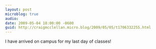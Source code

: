 ```yaml
---
layout: post
microblog: true
audio: 
date: 2009-05-04 18:00:00 -0600
guid: http://craigmcclellan.micro.blog/2009/05/05/t1706332255.html
---
```

I have arrived on campus for my last day of classes!
